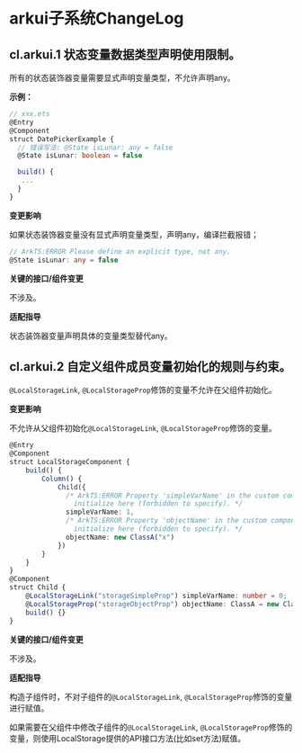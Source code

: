 # arkui子系统ChangeLog

## cl.arkui.1 状态变量数据类型声明使用限制。

所有的状态装饰器变量需要显式声明变量类型，不允许声明any。

**示例：**

```ts
// xxx.ets
@Entry
@Component
struct DatePickerExample {
  // 错误写法: @State isLunar: any = false
  @State isLunar: boolean = false

  build() {
   ...
  }
}
```

**变更影响**

如果状态装饰器变量没有显式声明变量类型，声明any，编译拦截报错；

```ts
// ArkTS:ERROR Please define an explicit type, not any.
@State isLunar: any = false
```

**关键的接口/组件变更**

不涉及。

**适配指导**

状态装饰器变量声明具体的变量类型替代any。

## cl.arkui.2 自定义组件成员变量初始化的规则与约束。

`@LocalStorageLink`, `@LocalStorageProp`修饰的变量不允许在父组件初始化。

**变更影响**

不允许从父组件初始化`@LocalStorageLink`, `@LocalStorageProp`修饰的变量。

```ts
@Entry
@Component
struct LocalStorageComponent {
    build() {
        Column() {
            Child({
              /* ArkTS:ERROR Property 'simpleVarName' in the custom component 'Child' cannot
                initialize here (forbidden to specify). */
              simpleVarName: 1,
              /* ArkTS:ERROR Property 'objectName' in the custom component 'Child' cannot
                initialize here (forbidden to specify). */
              objectName: new ClassA("x")
            })
        }
    }
}
@Component
struct Child {
    @LocalStorageLink("storageSimpleProp") simpleVarName: number = 0;
    @LocalStorageProp("storageObjectProp") objectName: ClassA = new ClassA("x");
    build() {}
}
```

**关键的接口/组件变更**

不涉及。

**适配指导**

构造子组件时，不对子组件的`@LocalStorageLink`, `@LocalStorageProp`修饰的变量进行赋值。

如果需要在父组件中修改子组件的`@LocalStorageLink`, `@LocalStorageProp`修饰的变量，则使用LocalStorage提供的API接口方法(比如set方法)赋值。
